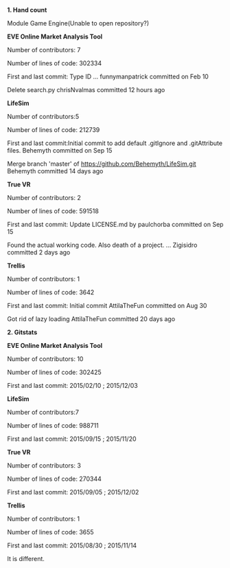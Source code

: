 **1. Hand count**

Module Game Engine(Unable to open repository?)

**EVE Online Market Analysis Tool**

Number of contributors: 7 

Number of lines of code: 302334

First and last commit: Type ID … funnymanpatrick committed on Feb 10

Delete search.py chrisNvalmas committed 12 hours ago

**LifeSim**

Number of contributors:5

Number of lines of code: 212739

First and last commit:Initial commit to add default .gitIgnore and .gitAttribute files. Behemyth committed on Sep 15

Merge branch 'master' of https://github.com/Behemyth/LifeSim.git Behemyth committed 14 days ago

**True VR**

Number of contributors: 2

Number of lines of code: 591518

First and last commit:  Update LICENSE.md by paulchorba committed on Sep 15 

Found the actual working code. Also death of a project. … Zigisidro committed 2 days ago

**Trellis**

Number of contributors: 1

Number of lines of code: 3642

First and last commit: Initial commit AttilaTheFun committed on Aug 30 

Got rid of lazy loading AttilaTheFun committed 20 days ago


**2. Gitstats**

**EVE Online Market Analysis Tool**

Number of contributors: 10

Number of lines of code: 302425

First and last commit: 2015/02/10 ; 2015/12/03

**LifeSim**

Number of contributors:7

Number of lines of code: 988711

First and last commit: 2015/09/15 ; 2015/11/20

**True VR**

Number of contributors: 3

Number of lines of code: 270344

First and last commit:  2015/09/05 ; 2015/12/02

**Trellis**

Number of contributors: 1

Number of lines of code: 3655

First and last commit: 2015/08/30 ; 2015/11/14


It is different.
